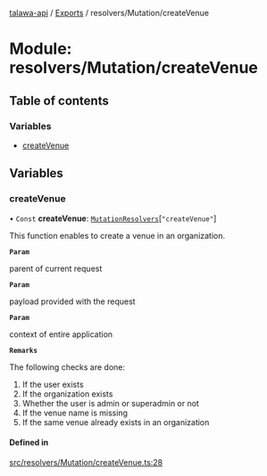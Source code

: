 [talawa-api](../README.md) / [Exports](../modules.md) / resolvers/Mutation/createVenue

# Module: resolvers/Mutation/createVenue

## Table of contents

### Variables

- [createVenue](resolvers_Mutation_createVenue.md#createvenue)

## Variables

### createVenue

• `Const` **createVenue**: [`MutationResolvers`](types_generatedGraphQLTypes.md#mutationresolvers)[``"createVenue"``]

This function enables to create a venue in an organization.

**`Param`**

parent of current request

**`Param`**

payload provided with the request

**`Param`**

context of entire application

**`Remarks`**

The following checks are done:
1. If the user exists
2. If the organization exists
3. Whether the user is admin or superadmin or not
4. If the venue name is missing
5. If the same venue already exists in an organization

#### Defined in

[src/resolvers/Mutation/createVenue.ts:28](https://github.com/PalisadoesFoundation/talawa-api/blob/4c7d3ea/src/resolvers/Mutation/createVenue.ts#L28)
